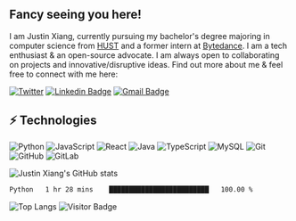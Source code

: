 ## Fancy seeing you here! 

I am Justin Xiang, currently pursuing my bachelor's degree majoring in computer science from [HUST](https://www.hust.edu.cn/) and a former intern at [Bytedance](https://bytedance.com). I am a tech enthusiast & an open-source advocate. I am always open to collaborating on projects and innovative/disruptive ideas. Find out more about me & feel free to connect with me here:

[![Twitter](https://img.shields.io/twitter/follow/justinxiang1120?style=social)](https://twitter.com/justinxiang1120)
[![Linkedin Badge](https://img.shields.io/badge/-justinxiang-blue?style=flat-square&logo=Linkedin&logoColor=white&link=https://www.linkedin.com/in/xiang-liao-a61222218/)](https://www.linkedin.com/in/xiang-liao-a61222218/)
[![Gmail Badge](https://img.shields.io/badge/-liao1120x@gmail.com-c14438?style=flat-square&logo=Gmail&logoColor=white&link=mailto:liao1120x@gmail.com)](mailto:liao1120x@gmail.com)

## ⚡ Technologies

![Python](https://img.shields.io/badge/-Python-black?style=flat-square&logo=Python)
![JavaScript](https://img.shields.io/badge/-JavaScript-black?style=flat-square&logo=javascript)
![React](https://img.shields.io/badge/-React-black?style=flat-square&logo=react)
![Java](https://img.shields.io/badge/-java-E34A86?style=flat-square&logo=java)
![TypeScript](https://img.shields.io/badge/-TypeScript-007ACC?style=flat-square&logo=typescript)
![MySQL](https://img.shields.io/badge/-MySQL-black?style=flat-square&logo=mysql)
![Git](https://img.shields.io/badge/-Git-black?style=flat-square&logo=git)
![GitHub](https://img.shields.io/badge/-GitHub-181717?style=flat-square&logo=github)
![GitLab](https://img.shields.io/badge/-GitLab-FCA121?style=flat-square&logo=gitlab)

![Justin Xiang's GitHub stats](https://github-readme-stats-vercel-chi.vercel.app/api?username=justin-xiang&count_private=true)
<!--START_SECTION:waka-->

```txt
Python   1 hr 28 mins    █████████████████████████   100.00 %
```

<!--END_SECTION:waka-->
![Top Langs](https://github-readme-stats.vercel.app/api/top-langs/?username=justin-xiang&hide=html,CSS,Makefile,CMake,Matlab&layout=compact)
![Visitor Badge](https://visitor-badge.laobi.icu/badge?page_id=justinxiang.justin-xiang)
